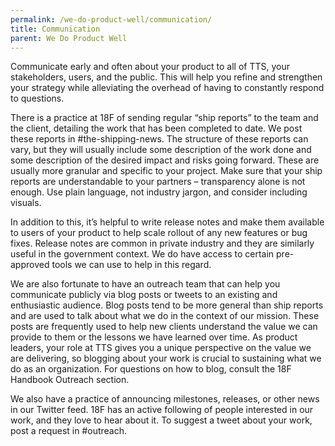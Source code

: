 ```yaml
---
permalink: /we-do-product-well/communication/
title: Communication
parent: We Do Product Well
---
```

Communicate early and often about your product to all of TTS, your stakeholders, users, and the public. This will help you refine and strengthen your strategy while alleviating the overhead of having to constantly respond to questions.

There is a practice at 18F of sending regular “ship reports” to the team and the client, detailing the work that has been completed to date. We post these reports in  #the-shipping-news. The structure of these reports can vary, but they will usually include some description of the work done and some description of the desired impact and risks going forward. These are usually more granular and specific to your project. Make sure that your ship reports are understandable to your partners – transparency alone is not enough. Use plain language, not industry jargon, and consider including visuals. 

In addition to this, it’s helpful to write release notes and make them available to users of your product to help scale rollout of any new features or bug fixes. Release notes are common in private industry and they are similarly useful in the government context. We do have access to certain pre-approved tools we can use to help in this regard.

We are also fortunate to have an outreach team that can help you communicate publicly via blog posts or tweets to an existing and enthusiastic audience. Blog posts tend to be more general than ship reports and are used to talk about what we do in the context of our mission. These posts are frequently used to help new clients understand the value we can provide to them or the lessons we have learned over time. As product leaders, your role at TTS gives you a unique perspective on the value we are delivering, so blogging about your work is crucial to sustaining what we do as an organization. For questions on how to blog, consult the 18F Handbook Outreach section. 

We also have a practice of announcing milestones, releases, or other news in our Twitter feed. 18F has an active following of people interested in our work, and they love to hear about it. To suggest a tweet about your work, post a request in #outreach.

